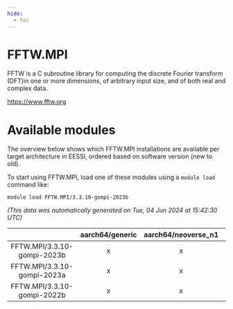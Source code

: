 ```yaml
---
hide:
  - toc
---
```


FFTW.MPI
========


FFTW is a C subroutine library for computing the discrete Fourier transform (DFT)in one or more dimensions, of arbitrary input size, and of both real and complex data.

https://www.fftw.org
# Available modules


The overview below shows which FFTW.MPI installations are available per target architecture in EESSI, ordered based on software version (new to old).

To start using FFTW.MPI, load one of these modules using a `module load` command like:

```shell
module load FFTW.MPI/3.3.10-gompi-2023b
```

*(This data was automatically generated on Tue, 04 Jun 2024 at 15:42:30 UTC)*  

| |aarch64/generic|aarch64/neoverse_n1|aarch64/neoverse_v1|x86_64/generic|x86_64/amd/zen2|x86_64/amd/zen3|x86_64/intel/haswell|x86_64/intel/skylake_avx512|
| :---: | :---: | :---: | :---: | :---: | :---: | :---: | :---: | :---: |
|FFTW.MPI/3.3.10-gompi-2023b|x|x|x|x|x|x|x|x|
|FFTW.MPI/3.3.10-gompi-2023a|x|x|x|x|x|x|x|x|
|FFTW.MPI/3.3.10-gompi-2022b|x|x|x|x|x|x|x|x|
